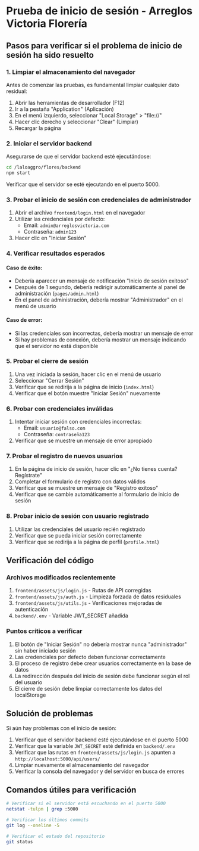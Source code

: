 # Prueba de inicio de sesión - Arreglos Victoria Florería

## Pasos para verificar si el problema de inicio de sesión ha sido resuelto

### 1. Limpiar el almacenamiento del navegador

Antes de comenzar las pruebas, es fundamental limpiar cualquier dato residual:

1. Abrir las herramientas de desarrollador (F12)
2. Ir a la pestaña "Application" (Aplicación)
3. En el menú izquierdo, seleccionar "Local Storage" > "file://"
4. Hacer clic derecho y seleccionar "Clear" (Limpiar)
5. Recargar la página

### 2. Iniciar el servidor backend

Asegurarse de que el servidor backend esté ejecutándose:

```bash
cd /laloaggro/flores/backend
npm start
```

Verificar que el servidor se esté ejecutando en el puerto 5000.

### 3. Probar el inicio de sesión con credenciales de administrador

1. Abrir el archivo `frontend/login.html` en el navegador
2. Utilizar las credenciales por defecto:
   - Email: `admin@arreglosvictoria.com`
   - Contraseña: `admin123`
3. Hacer clic en "Iniciar Sesión"

### 4. Verificar resultados esperados

#### Caso de éxito:
- Debería aparecer un mensaje de notificación "Inicio de sesión exitoso"
- Después de 1 segundo, debería redirigir automáticamente al panel de administración (`pages/admin.html`)
- En el panel de administración, debería mostrar "Administrador" en el menú de usuario

#### Caso de error:
- Si las credenciales son incorrectas, debería mostrar un mensaje de error
- Si hay problemas de conexión, debería mostrar un mensaje indicando que el servidor no está disponible

### 5. Probar el cierre de sesión

1. Una vez iniciada la sesión, hacer clic en el menú de usuario
2. Seleccionar "Cerrar Sesión"
3. Verificar que se redirija a la página de inicio (`index.html`)
4. Verificar que el botón muestre "Iniciar Sesión" nuevamente

### 6. Probar con credenciales inválidas

1. Intentar iniciar sesión con credenciales incorrectas:
   - Email: `usuario@falso.com`
   - Contraseña: `contraseña123`
2. Verificar que se muestre un mensaje de error apropiado

### 7. Probar el registro de nuevos usuarios

1. En la página de inicio de sesión, hacer clic en "¿No tienes cuenta? Regístrate"
2. Completar el formulario de registro con datos válidos
3. Verificar que se muestre un mensaje de "Registro exitoso"
4. Verificar que se cambie automáticamente al formulario de inicio de sesión

### 8. Probar inicio de sesión con usuario registrado

1. Utilizar las credenciales del usuario recién registrado
2. Verificar que se pueda iniciar sesión correctamente
3. Verificar que se redirija a la página de perfil (`profile.html`)

## Verificación del código

### Archivos modificados recientemente

1. `frontend/assets/js/login.js` - Rutas de API corregidas
2. `frontend/assets/js/auth.js` - Limpieza forzada de datos residuales
3. `frontend/assets/js/utils.js` - Verificaciones mejoradas de autenticación
4. `backend/.env` - Variable JWT_SECRET añadida

### Puntos críticos a verificar

1. El botón de "Iniciar Sesión" no debería mostrar nunca "administrador" sin haber iniciado sesión
2. Las credenciales por defecto deben funcionar correctamente
3. El proceso de registro debe crear usuarios correctamente en la base de datos
4. La redirección después del inicio de sesión debe funcionar según el rol del usuario
5. El cierre de sesión debe limpiar correctamente los datos del localStorage

## Solución de problemas

Si aún hay problemas con el inicio de sesión:

1. Verificar que el servidor backend esté ejecutándose en el puerto 5000
2. Verificar que la variable `JWT_SECRET` esté definida en `backend/.env`
3. Verificar que las rutas en `frontend/assets/js/login.js` apunten a `http://localhost:5000/api/users/`
4. Limpiar nuevamente el almacenamiento del navegador
5. Verificar la consola del navegador y del servidor en busca de errores

## Comandos útiles para verificación

```bash
# Verificar si el servidor está escuchando en el puerto 5000
netstat -tulpn | grep :5000

# Verificar los últimos commits
git log --oneline -5

# Verificar el estado del repositorio
git status
```
